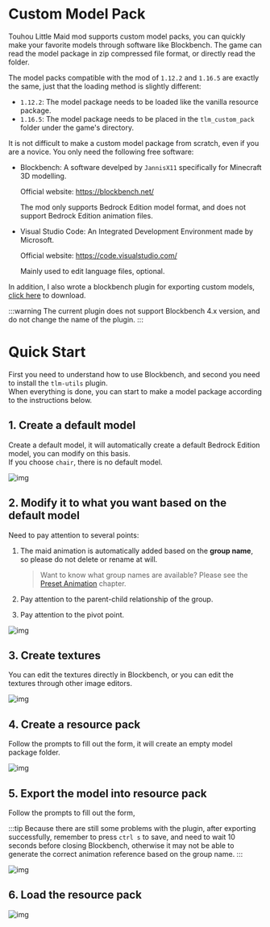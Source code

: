 # Custom Model Pack
Touhou Little Maid mod supports custom model packs, you can quickly make your favorite models through software like Blockbench. The game can read the model package in zip compressed file format, or directly read the folder.

The model packs compatible with the mod of `1.12.2` and `1.16.5` are exactly the same, just that the loading method is slightly different:

- `1.12.2`: The model package needs to be loaded like the vanilla resource package.
- `1.16.5`: The model package needs to be placed in the `tlm_custom_pack` folder under the game's directory.

It is not difficult to make a custom model package from scratch, even if you are a novice. You only need the following free software:

- Blockbench: A software develped by `JannisX11` specifically for Minecraft 3D modelling.

  Official website: <https://blockbench.net/>

  The mod only supports Bedrock Edition model format, and does not support Bedrock Edition animation files.

- Visual Studio Code: An Integrated Development Environment made by Microsoft.

  Official website: <https://code.visualstudio.com/>

  Mainly used to edit language files, optional.

In addition, I also wrote a blockbench plugin for exporting custom models, [click here](https://cdn.discordapp.com/attachments/760041309481336843/760044338239242240/tlm-utils.js) to download.

:::warning The current plugin does not support Blockbench 4.x version, and do not change the name of the plugin. :::

# Quick Start

First you need to understand how to use Blockbench, and second you need to install the `tlm-utils` plugin.    
When everything is done, you can start to make a model package according to the instructions below.

## 1. Create a default model

Create a default model, it will automatically create a default Bedrock Edition model, you can modify on this basis.     
If you choose `chair`, there is no default model.

![img](https://media.discordapp.net/attachments/760041309481336843/760046338317615124/1.png)

## 2. Modify it to what you want based on the default model
Need to pay attention to several points:

1. The maid animation is automatically added based on the **group name**, so please do not delete or rename at will.

   > Want to know what group names are available? Please see the [Preset Animation](/preset_animation.md) chapter.

2. Pay attention to the parent-child relationship of the group.

3. Pay attention to the pivot point.

![img](https://media.discordapp.net/attachments/760041309481336843/760046542287142952/2.png)

## 3. Create textures

You can edit the textures directly in Blockbench, or you can edit the textures through other image editors.

![img](https://media.discordapp.net/attachments/760041309481336843/760046813163683860/3.png)

## 4. Create a resource pack

Follow the prompts to fill out the form, it will create an empty model package folder.

![img](https://media.discordapp.net/attachments/760041309481336843/760046894617067530/4.png)

## 5. Export the model into resource pack

Follow the prompts to fill out the form,

:::tip Because there are still some problems with the plugin, after exporting successfully, remember to press `ctrl s` to save,  and need to wait 10 seconds before closing Blockbench, otherwise it may not be able to generate the correct animation reference based on the group name. :::

![img](https://media.discordapp.net/attachments/760041309481336843/760047013047173120/5.png)

## 6. Load the resource pack

![img](https://media.discordapp.net/attachments/760041309481336843/760047185193730058/6.png)
